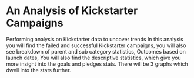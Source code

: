 # An Analysis of Kickstarter Campaigns
Performing analysis on Kickstarter data to uncover trends
In this analysis you will find the failed and successful Kickstarter campaigns, you will also see breakdown of parent and sub category statistics, Outcomes based on launch dates, You will also find the descriptive statistics, which give you more insight into the goals and pledges stats. There will be 3 graphs which dwell into the stats further. 
